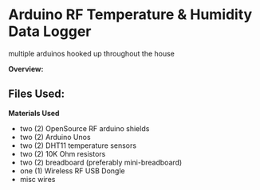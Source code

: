 Arduino RF Temperature & Humidity Data Logger
==============
multiple arduinos hooked up throughout the house 

**Overview:** 


**Files Used:**
- 

**Materials Used**
- two (2) OpenSource RF arduino shields
- two (2) Arduino Unos
- two (2) DHT11 temperature sensors 
- two (2) 10K Ohm resistors
- two (2) breadboard (preferably mini-breadboard)
- one (1) Wireless RF USB Dongle
- misc wires

